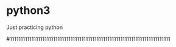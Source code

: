 # python3
Just practicing python









#11111111111111111111111111111111111111111111111111111111111111111111111111
